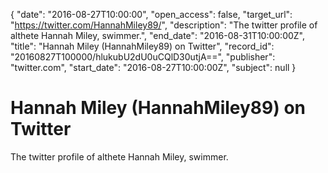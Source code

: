 {
  "date": "2016-08-27T10:00:00", 
  "open_access": false, 
  "target_url": "https://twitter.com/HannahMiley89/", 
  "description": "The twitter profile of althete Hannah Miley, swimmer.", 
  "end_date": "2016-08-31T10:00:00Z", 
  "title": "Hannah Miley (HannahMiley89) on Twitter", 
  "record_id": "20160827T100000/hlukubU2dU0uCQlD30utjA==", 
  "publisher": "twitter.com", 
  "start_date": "2016-08-27T10:00:00Z", 
  "subject": null
}

# Hannah Miley (HannahMiley89) on Twitter

The twitter profile of althete Hannah Miley, swimmer.